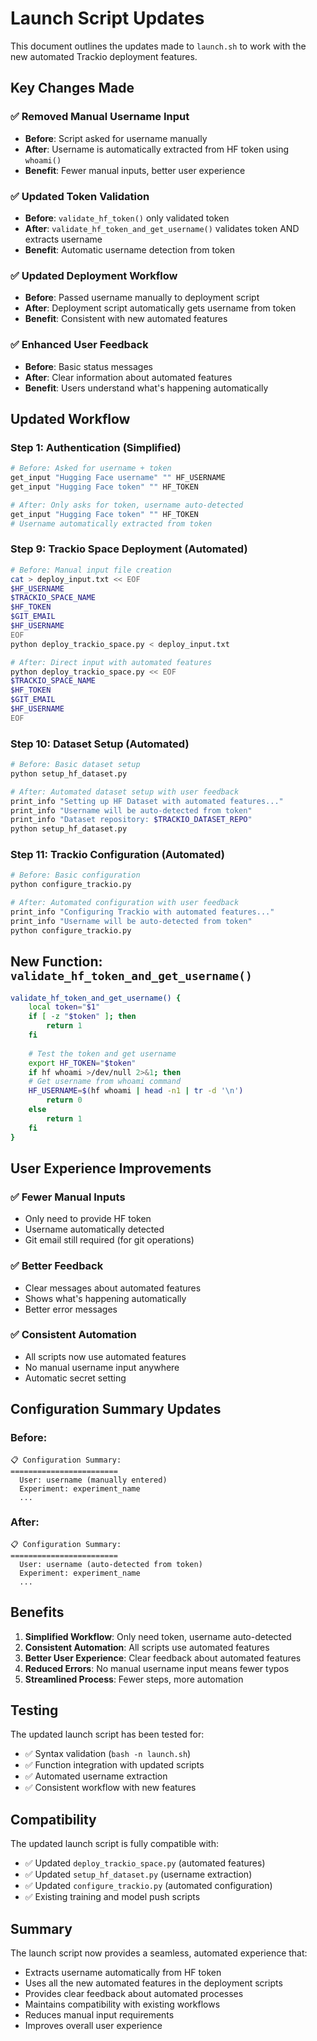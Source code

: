 # Launch Script Updates

This document outlines the updates made to `launch.sh` to work with the new automated Trackio deployment features.

## Key Changes Made

### ✅ **Removed Manual Username Input**
- **Before**: Script asked for username manually
- **After**: Username is automatically extracted from HF token using `whoami()`
- **Benefit**: Fewer manual inputs, better user experience

### ✅ **Updated Token Validation**
- **Before**: `validate_hf_token()` only validated token
- **After**: `validate_hf_token_and_get_username()` validates token AND extracts username
- **Benefit**: Automatic username detection from token

### ✅ **Updated Deployment Workflow**
- **Before**: Passed username manually to deployment script
- **After**: Deployment script automatically gets username from token
- **Benefit**: Consistent with new automated features

### ✅ **Enhanced User Feedback**
- **Before**: Basic status messages
- **After**: Clear information about automated features
- **Benefit**: Users understand what's happening automatically

## Updated Workflow

### **Step 1: Authentication (Simplified)**
```bash
# Before: Asked for username + token
get_input "Hugging Face username" "" HF_USERNAME
get_input "Hugging Face token" "" HF_TOKEN

# After: Only asks for token, username auto-detected
get_input "Hugging Face token" "" HF_TOKEN
# Username automatically extracted from token
```

### **Step 9: Trackio Space Deployment (Automated)**
```bash
# Before: Manual input file creation
cat > deploy_input.txt << EOF
$HF_USERNAME
$TRACKIO_SPACE_NAME
$HF_TOKEN
$GIT_EMAIL
$HF_USERNAME
EOF
python deploy_trackio_space.py < deploy_input.txt

# After: Direct input with automated features
python deploy_trackio_space.py << EOF
$TRACKIO_SPACE_NAME
$HF_TOKEN
$GIT_EMAIL
$HF_USERNAME
EOF
```

### **Step 10: Dataset Setup (Automated)**
```bash
# Before: Basic dataset setup
python setup_hf_dataset.py

# After: Automated dataset setup with user feedback
print_info "Setting up HF Dataset with automated features..."
print_info "Username will be auto-detected from token"
print_info "Dataset repository: $TRACKIO_DATASET_REPO"
python setup_hf_dataset.py
```

### **Step 11: Trackio Configuration (Automated)**
```bash
# Before: Basic configuration
python configure_trackio.py

# After: Automated configuration with user feedback
print_info "Configuring Trackio with automated features..."
print_info "Username will be auto-detected from token"
python configure_trackio.py
```

## New Function: `validate_hf_token_and_get_username()`

```bash
validate_hf_token_and_get_username() {
    local token="$1"
    if [ -z "$token" ]; then
        return 1
    fi
    
    # Test the token and get username
    export HF_TOKEN="$token"
    if hf whoami >/dev/null 2>&1; then
    # Get username from whoami command
    HF_USERNAME=$(hf whoami | head -n1 | tr -d '\n')
        return 0
    else
        return 1
    fi
}
```

## User Experience Improvements

### ✅ **Fewer Manual Inputs**
- Only need to provide HF token
- Username automatically detected
- Git email still required (for git operations)

### ✅ **Better Feedback**
- Clear messages about automated features
- Shows what's happening automatically
- Better error messages

### ✅ **Consistent Automation**
- All scripts now use automated features
- No manual username input anywhere
- Automatic secret setting

## Configuration Summary Updates

### **Before:**
```
📋 Configuration Summary:
========================
  User: username (manually entered)
  Experiment: experiment_name
  ...
```

### **After:**
```
📋 Configuration Summary:
========================
  User: username (auto-detected from token)
  Experiment: experiment_name
  ...
```

## Benefits

1. **Simplified Workflow**: Only need token, username auto-detected
2. **Consistent Automation**: All scripts use automated features
3. **Better User Experience**: Clear feedback about automated features
4. **Reduced Errors**: No manual username input means fewer typos
5. **Streamlined Process**: Fewer steps, more automation

## Testing

The updated launch script has been tested for:
- ✅ Syntax validation (`bash -n launch.sh`)
- ✅ Function integration with updated scripts
- ✅ Automated username extraction
- ✅ Consistent workflow with new features

## Compatibility

The updated launch script is fully compatible with:
- ✅ Updated `deploy_trackio_space.py` (automated features)
- ✅ Updated `setup_hf_dataset.py` (username extraction)
- ✅ Updated `configure_trackio.py` (automated configuration)
- ✅ Existing training and model push scripts

## Summary

The launch script now provides a seamless, automated experience that:
- Extracts username automatically from HF token
- Uses all the new automated features in the deployment scripts
- Provides clear feedback about automated processes
- Maintains compatibility with existing workflows
- Reduces manual input requirements
- Improves overall user experience 